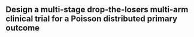 ## Design a __multi-stage drop-the-losers__ multi-arm clinical trial for a __Poisson__ distributed primary outcome

